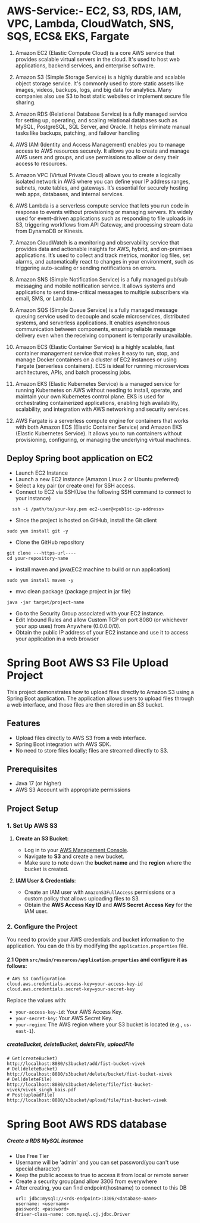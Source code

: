# AWS-Service:- EC2, S3, RDS, IAM, VPC, Lambda, CloudWatch, SNS, SQS, ECS& EKS, Fargate
1. Amazon EC2 (Elastic Compute Cloud) is a core AWS service that provides scalable virtual servers in the cloud. It's used to host web applications, backend services, and enterprise software. 

2. Amazon S3 (Simple Storage Service) is a highly durable and scalable object storage service. It's commonly used to store static assets like images, videos, backups, logs, and big data for analytics. Many companies also use S3 to host static websites or implement secure file sharing. 

3. Amazon RDS (Relational Database Service) is a fully managed service for setting up, operating, and scaling relational databases such as MySQL, PostgreSQL, SQL Server, and Oracle. It helps eliminate manual tasks like backups, patching, and failover handling

4. AWS IAM (Identity and Access Management) enables you to manage access to AWS resources securely. It allows you to create and manage AWS users and groups, and use permissions to allow or deny their access to resources.

5. Amazon VPC (Virtual Private Cloud) allows you to create a logically isolated network in AWS where you can define your IP address ranges, subnets, route tables, and gateways. It’s essential for securely hosting web apps, databases, and internal services.

6. AWS Lambda is a serverless compute service that lets you run code in response to events without provisioning or managing servers. It’s widely used for event-driven applications such as responding to file uploads in S3, triggering workflows from API Gateway, and processing stream data from DynamoDB or Kinesis.

7. Amazon CloudWatch is a monitoring and observability service that provides data and actionable insights for AWS, hybrid, and on-premises applications. It’s used to collect and track metrics, monitor log files, set alarms, and automatically react to changes in your environment, such as triggering auto-scaling or sending notifications on errors.

8. Amazon SNS (Simple Notification Service) is a fully managed pub/sub messaging and mobile notification service. It allows systems and applications to send time-critical messages to multiple subscribers via email, SMS, or Lambda.

9. Amazon SQS (Simple Queue Service) is a fully managed message queuing service used to decouple and scale microservices, distributed systems, and serverless applications. It enables asynchronous communication between components, ensuring reliable message delivery even when the receiving component is temporarily unavailable.

10. Amazon ECS (Elastic Container Service) is a highly scalable, fast container management service that makes it easy to run, stop, and manage Docker containers on a cluster of EC2 instances or using Fargate (serverless containers). ECS is ideal for running microservices architectures, APIs, and batch processing jobs.

11. Amazon EKS (Elastic Kubernetes Service) is a managed service for running Kubernetes on AWS without needing to install, operate, and maintain your own Kubernetes control plane. EKS is used for orchestrating containerized applications, enabling high availability, scalability, and integration with AWS networking and security services.

12. AWS Fargate is a serverless compute engine for containers that works with both Amazon ECS (Elastic Container Service) and Amazon EKS (Elastic Kubernetes Service). It allows you to run containers without provisioning, configuring, or managing the underlying virtual machines.


## Deploy Spring boot application on EC2
- Launch EC2 Instance
- Launch a new EC2 instance (Amazon Linux 2 or Ubuntu preferred)
- Select a key pair (or create one) for SSH access.
- Connect to EC2 via SSH(Use the following SSH command to connect to your instance)
```
  ssh -i /path/to/your-key.pem ec2-user@<public-ip-address>
```
- Since the project is hosted on GitHub, install the Git client 
```
sudo yum install git -y
```
- Clone the GitHub repository
```
git clone ---https-url----
cd your-repository-name
```
- install maven and java(EC2 machine to build or run application)
```
sudo yum install maven -y
```
- mvc clean package (package project in jar file)
```
java -jar target/project-name
```
- Go to the Security Group associated with your EC2 instance.
- Edit Inbound Rules and allow Custom TCP on port 8080 (or whichever your app uses) from Anywhere (0.0.0.0/0).
- Obtain the public IP address of your EC2 instance and use it to access your application in a web browser

    
# Spring Boot AWS S3 File Upload Project

This project demonstrates how to upload files directly to Amazon S3 using a Spring Boot application. The application allows users to upload files through a web interface, and those files are then stored in an S3 bucket.

## Features
- Upload files directly to AWS S3 from a web interface.
- Spring Boot integration with AWS SDK.
- No need to store files locally; files are streamed directly to S3.

## Prerequisites
- Java 17 (or higher)
- AWS S3 Account with appropriate permissions

## Project Setup
### 1. Set Up AWS S3
1. **Create an S3 Bucket**:
    - Log in to your [AWS Management Console](https://aws.amazon.com/console/).
    - Navigate to **S3** and create a new bucket.
    - Make sure to note down the **bucket name** and the **region** where the bucket is created.

2. **IAM User & Credentials**:
    - Create an IAM user with `AmazonS3FullAccess` permissions or a custom policy that allows uploading files to S3.
    - Obtain the **AWS Access Key ID** and **AWS Secret Access Key** for the IAM user.

### 2. Configure the Project
You need to provide your AWS credentials and bucket information to the application. You can do this by modifying the `application.properties` file.

#### 2.1 Open `src/main/resources/application.properties` and configure it as follows:

```properties
# AWS S3 Configuration
cloud.aws.credentials.access-key=your-access-key-id
cloud.aws.credentials.secret-key=your-secret-key
```

Replace the values with:
- `your-access-key-id`: Your AWS Access Key.
- `your-secret-key`: Your AWS Secret Key.
- `your-region`: The AWS region where your S3 bucket is located (e.g., `us-east-1`).

##### createBucket, deleteBucket, deleteFile, uploadFile
```properties
# Get(createBucket)
http://localhost:8080/s3bucket/add/fist-bucket-vivek
# Del(deleteBucket)
http://localhost:8080/s3bucket/delete/bucket/fist-bucket-vivek
# Del(deleteFile)
http://localhost:8080/s3bucket/delete/file/fist-bucket-vivek/vivek_singh_bais.pdf
# Post(uploadFile)
http://localhost:8080/s3bucket/upload/file/fist-bucket-vivek
```

# Spring Boot AWS RDS database
##### Create a RDS MySQL instance
- Use Free Tier
- Username will be 'admin' and you can set password(you can't use special character)
- Keep the public access to true to access it from local or remote server
- Create a security group(and allow 3306 from everywhere
- After creating, you can find endpoint(hostname) to connect to this DB
  ```
  url: jdbc:mysql://<rds-endpoint>:3306/<database-name>
  username: <username>
  password: <password>
  driver-class-name: com.mysql.cj.jdbc.Driver
  ```
